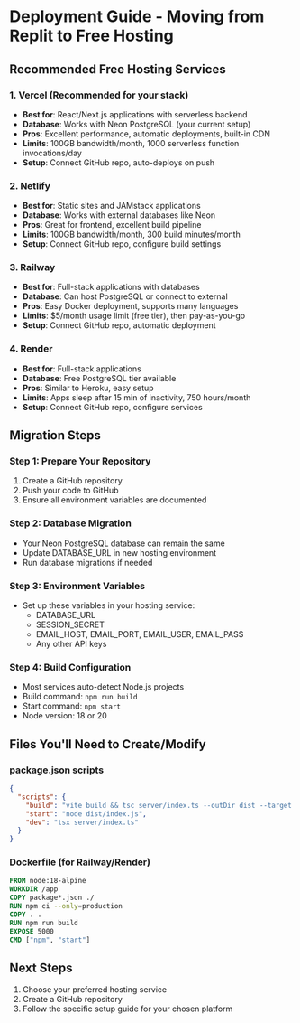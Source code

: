 # Deployment Guide - Moving from Replit to Free Hosting

## Recommended Free Hosting Services

### 1. Vercel (Recommended for your stack)
- **Best for**: React/Next.js applications with serverless backend
- **Database**: Works with Neon PostgreSQL (your current setup)
- **Pros**: Excellent performance, automatic deployments, built-in CDN
- **Limits**: 100GB bandwidth/month, 1000 serverless function invocations/day
- **Setup**: Connect GitHub repo, auto-deploys on push

### 2. Netlify
- **Best for**: Static sites and JAMstack applications
- **Database**: Works with external databases like Neon
- **Pros**: Great for frontend, excellent build pipeline
- **Limits**: 100GB bandwidth/month, 300 build minutes/month
- **Setup**: Connect GitHub repo, configure build settings

### 3. Railway
- **Best for**: Full-stack applications with databases
- **Database**: Can host PostgreSQL or connect to external
- **Pros**: Easy Docker deployment, supports many languages
- **Limits**: $5/month usage limit (free tier), then pay-as-you-go
- **Setup**: Connect GitHub repo, automatic deployment

### 4. Render
- **Best for**: Full-stack applications
- **Database**: Free PostgreSQL tier available
- **Pros**: Similar to Heroku, easy setup
- **Limits**: Apps sleep after 15 min of inactivity, 750 hours/month
- **Setup**: Connect GitHub repo, configure services

## Migration Steps

### Step 1: Prepare Your Repository
1. Create a GitHub repository
2. Push your code to GitHub
3. Ensure all environment variables are documented

### Step 2: Database Migration
- Your Neon PostgreSQL database can remain the same
- Update DATABASE_URL in new hosting environment
- Run database migrations if needed

### Step 3: Environment Variables
- Set up these variables in your hosting service:
  - DATABASE_URL
  - SESSION_SECRET
  - EMAIL_HOST, EMAIL_PORT, EMAIL_USER, EMAIL_PASS
  - Any other API keys

### Step 4: Build Configuration
- Most services auto-detect Node.js projects
- Build command: `npm run build`
- Start command: `npm start`
- Node version: 18 or 20

## Files You'll Need to Create/Modify

### package.json scripts
```json
{
  "scripts": {
    "build": "vite build && tsc server/index.ts --outDir dist --target es2020 --module commonjs",
    "start": "node dist/index.js",
    "dev": "tsx server/index.ts"
  }
}
```

### Dockerfile (for Railway/Render)
```dockerfile
FROM node:18-alpine
WORKDIR /app
COPY package*.json ./
RUN npm ci --only=production
COPY . .
RUN npm run build
EXPOSE 5000
CMD ["npm", "start"]
```

## Next Steps
1. Choose your preferred hosting service
2. Create a GitHub repository
3. Follow the specific setup guide for your chosen platform